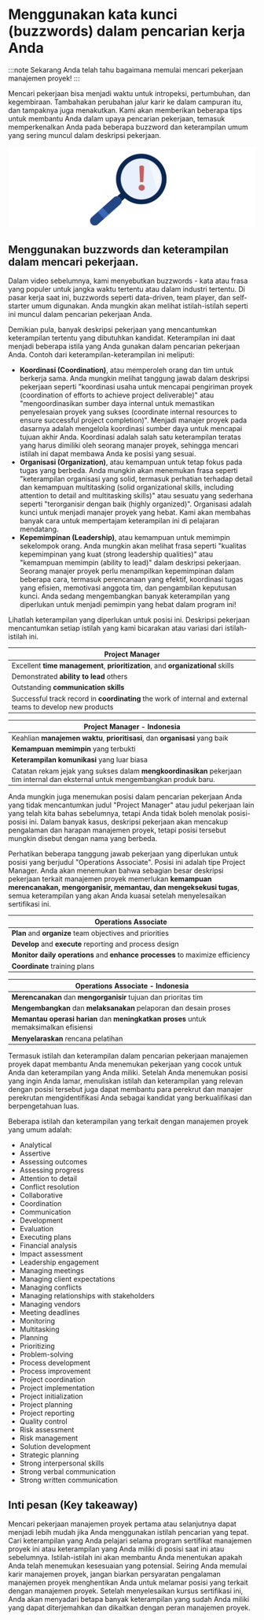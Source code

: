 # Menggunakan kata kunci (buzzwords) dalam pencarian kerja Anda

:::note
Sekarang Anda telah tahu bagaimana memulai mencari pekerjaan manajemen proyek!
:::

Mencari pekerjaan bisa menjadi waktu untuk intropeksi, pertumbuhan, dan kegembiraan. Tambahakan perubahan jalur karir ke dalam campuran itu, dan tampaknya juga menakutkan. Kami akan memberikan beberapa tips untuk membantu Anda dalam upaya pencarian pekerjaan, temasuk memperkenalkan Anda pada beberapa buzzword dan keterampilan umum yang sering muncul dalam deskripsi pekerjaan.

![search](attachments/002.png)

## Menggunakan buzzwords dan keterampilan dalam mencari pekerjaan.

Dalam video sebelumnya, kami menyebutkan buzzwords - kata atau frasa yang populer untuk jangka waktu tertentu atau dalam industri tertentu. Di pasar kerja saat ini, buzzwords seperti data-driven, team player, dan self-starter umum digunakan. Anda mungkin akan melihat istilah-istilah seperti ini muncul dalam pencarian pekerjaan Anda.

Demikian pula, banyak deskripsi pekerjaan yang mencantumkan keterampilan tertentu yang dibutuhkan kandidat. Keterampilan ini daat menjadi beberapa istila yang Anda gunakan dalam pencarian pekerjaan Anda. Contoh dari keterampilan-keterampilan ini meliputi:

- **Koordinasi (Coordination)**, atau memperoleh orang dan tim untuk berkerja sama. Anda mungkin melihat tanggung jawab dalam deskripsi pekerjaan seperti "koordinasi usaha untuk mencapai pengiriman proyek (coordination of efforts to achieve project deliverable)" atau "mengoordinasikan sumber daya internal untuk memastikan penyelesaian proyek yang sukses (coordinate internal resources to ensure successful project completion)". Menjadi manajer proyek pada dasarnya adalah mengelola koordinasi sumber daya untuk mencapai tujuan akhir Anda. Koordinasi adalah salah satu keterampilan teratas yang harus dimiliki oleh seorang manajer proyek, sehingga mencari istilah ini dapat membawa Anda ke posisi yang sesuai.
- **Organisasi (Organization)**, atau kemampuan untuk tetap fokus pada tugas yang berbeda. Anda mungkin akan menemukan frasa seperti "keterampilan organisasi yang solid, termasuk perhatian terhadap detail dan kemampuan multitasking (solid organizational skills, including attention to detail and multitasking skills)" atau sesuatu yang sederhana seperti "terorganisir dengan baik (highly organized)". Organisasi adalah kunci untuk menjadi manajer proyek yang hebat. Kami akan membahas banyak cara untuk mempertajam keterampilan ini di pelajaran mendatang.
- **Kepemimpinan (Leadership)**, atau kemampuan untuk memimpin sekelompok orang. Anda mungkin akan melihat frasa seperti "kualitas kepemimpinan yang kuat (strong leadership qualities)" atau "kemampuan memimpin (ability to lead)" dalam deskripsi pekerjaan. Seorang manajer proyek perlu menampilkan kepemimpinan dalam beberapa cara, termasuk perencanaan yang efektif, koordinasi tugas yang efisien, memotivasi anggota tim, dan pengambilan keputusan kunci. Anda sedang mengembangkan banyak keterampilan yang diperlukan untuk menjadi pemimpin yang hebat dalam program ini!

Lihatlah keterampilan yang diperlukan untuk posisi ini. Deskripsi pekerjaan mencantumkan setiap istilah yang kami bicarakan atau variasi dari istilah-istilah ini.

| Project Manager                                                                                             |
| ----------------------------------------------------------------------------------------------------------- |
| Excellent **time management**, **prioritization**, and **organizational** skills                            |
| Demonstrated **ability to lead** others                                                                     |
| Outstanding **communication skills**                                                                        |
| Successful track record in **coordinating** the work of internal and external teams to develop new products |

| Project Manager - Indonesia                                                                                                       |
| --------------------------------------------------------------------------------------------------------------------------------- |
| Keahlian **manajemen waktu**, **prioritisasi**, dan **organisasi** yang baik                                                      |
| **Kemampuan memimpin** yang terbukti                                                                                              |
| **Keterampilan komunikasi** yang luar biasa                                                                                       |
| Catatan rekam jejak yang sukses dalam **mengkoordinasikan** pekerjaan tim internal dan eksternal untuk mengembangkan produk baru. |

Anda mungkin juga menemukan posisi dalam pencarian pekerjaan Anda yang tidak mencantumkan judul "Project Manager" atau judul pekerjaan lain yang telah kita bahas sebelumnya, tetapi Anda tidak boleh menolak posisi-posisi ini. Dalam banyak kasus, deskripsi pekerjaan akan mencakup pengalaman dan harapan manajemen proyek, tetapi posisi tersebut mungkin disebut dengan nama yang berbeda.

Perhatikan beberapa tanggung jawab pekerjaan yang diperlukan untuk posisi yang berjudul "Operations Associate". Posisi ini adalah tipe Project Manager. Anda akan menemukan bahwa sebagian besar deskripsi pekerjaan terkait manajemen proyek memerlukan **kemampuan merencanakan, mengorganisir, memantau, dan mengeksekusi tugas**, semua keterampilan yang akan Anda kuasai setelah menyelesaikan sertifikasi ini.

| Operations Associate                                                          |
| ----------------------------------------------------------------------------- |
| **Plan** and **organize** team objectives and priorities                      |
| **Develop** and **execute** reporting and process design                      |
| **Monitor daily operations** and **enhance processes** to maximize efficiency |
| **Coordinate** training plans                                                 |

| Operations Associate - Indonesia                                                      |
| ------------------------------------------------------------------------------------- |
| **Merencanakan** dan **mengorganisir** tujuan dan prioritas tim                       |
| **Mengembangkan** dan **melaksanakan** pelaporan dan desain proses                    |
| **Memantau operasi harian** dan **meningkatkan proses** untuk memaksimalkan efisiensi |
| **Menyelaraskan** rencana pelatihan                                                   |

Termasuk istilah dan keterampilan dalam pencarian pekerjaan manajemen proyek dapat membantu Anda menemukan pekerjaan yang cocok untuk Anda dan keterampilan yang Anda miliki. Setelah Anda menemukan posisi yang ingin Anda lamar, menuliskan istilah dan keterampilan yang relevan dengan posisi tersebut juga dapat membantu para perekrut dan manajer perekrutan mengidentifikasi Anda sebagai kandidat yang berkualifikasi dan berpengetahuan luas.

Beberapa istilah dan keterampilan yang terkait dengan manajemen proyek yang umum adalah:

- Analytical
- Assertive
- Assessing outcomes
- Assessing progress
- Attention to detail
- Conflict resolution
- Collaborative
- Coordination
- Communication
- Development
- Evaluation
- Executing plans
- Financial analysis
- Impact assessment
- Leadership engagement
- Managing meetings
- Managing client expectations
- Managing conflicts
- Managing relationships with stakeholders
- Managing vendors
- Meeting deadlines
- Monitoring
- Multitasking
- Planning
- Prioritizing
- Problem-solving
- Process development
- Process improvement
- Project coordination
- Project implementation
- Project initialization
- Project planning
- Project reporting
- Quality control
- Risk assessment
- Risk management
- Solution development
- Strategic planning
- Strong interpersonal skills
- Strong verbal communication
- Strong written communication

## Inti pesan (Key takeaway)

Mencari pekerjaan manajemen proyek pertama atau selanjutnya dapat menjadi lebih mudah jika Anda menggunakan istilah pencarian yang tepat. Cari keterampilan yang Anda pelajari selama program sertifikat manajemen proyek ini atau keterampilan yang Anda miliki di posisi saat ini atau sebelumnya. Istilah-istilah ini akan membantu Anda menentukan apakah Anda telah menemukan kesesuaian yang potensial. Seiring Anda memulai karir manajemen proyek, jangan biarkan persyaratan pengalaman manajemen proyek menghentikan Anda untuk melamar posisi yang terkait dengan manajemen proyek. Setelah menyelesaikan kursus sertifikasi ini, Anda akan menyadari betapa banyak keterampilan yang sudah Anda miliki yang dapat diterjemahkan dan dikaitkan dengan peran manajemen proyek.
